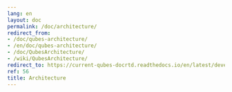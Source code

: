 ```yaml
---
lang: en
layout: doc
permalink: /doc/architecture/
redirect_from:
- /doc/qubes-architecture/
- /en/doc/qubes-architecture/
- /doc/QubesArchitecture/
- /wiki/QubesArchitecture/
redirect_to: https://current-qubes-docrtd.readthedocs.io/en/latest/developer/system/architecture.html
ref: 56
title: Architecture
---
```

